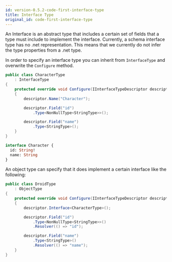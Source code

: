 ```yaml
---
id: version-0.5.2-code-first-interface-type
title: Interface Type
original_id: code-first-interface-type
---
```


An Interface is an abstract type that includes a certain set of fields that a type must include to implement the interface. Currently, a schema interface type has no .net representation. This means that we currently do not infer the type properties from a .net type.

In order to specify an interface type you can inherit from `InterfaceType` and overwrite the `Configure` method.

```csharp
public class CharacterType
    : InterfaceType
{
    protected override void Configure(IInterfaceTypeDescriptor descriptor)
    {
        descriptor.Name("Character");

        descriptor.Field("id")
            .Type<NonNullType<StringType>>();

        descriptor.Field("name")
            .Type<StringType>();
    }
}
```

```graphql
interface Character {
  id: String!
  name: String
}
```

An object type can specify that it does implement a certain interface like the following:

```csharp
public class DroidType
    : ObjectType
{
    protected override void Configure(IInterfaceTypeDescriptor descriptor)
    {
        descriptor.Interface<CharacterType>();

        descriptor.Field("id")
            .Type<NonNullType<StringType>>()
            .Resolver(() => "id");

        descriptor.Field("name")
            .Type<StringType>()
            .Resolver(() => "name");
    }
}
```
